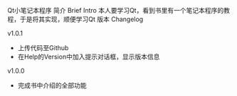 Qt小笔记本程序
简介  Brief Intro
本人要学习Qt，看到书里有一个笔记本程序的教程，于是将其实现，顺便学习Qt
版本  Changelog

v1.0.1
- 上传代码至Github
- 在Help的Version中加入提示对话框，显示版本信息

v1.0.0
- 完成书中介绍的全部功能

